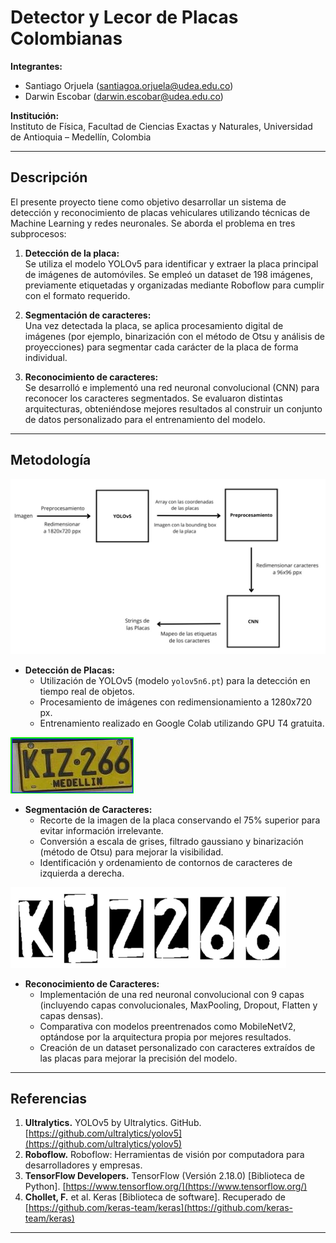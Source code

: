 # Detector y Lecor de Placas Colombianas

**Integrantes:**  
- Santiago Orjuela ([santiagoa.orjuela@udea.edu.co](mailto:santiagoa.orjuela@udea.edu.co))  
- Darwin Escobar ([darwin.escobar@udea.edu.co](mailto:darwin.escobar@udea.edu.co))

**Institución:**  
Instituto de Física, Facultad de Ciencias Exactas y Naturales, Universidad de Antioquia – Medellín, Colombia

---

## Descripción

El presente proyecto tiene como objetivo desarrollar un sistema de detección y reconocimiento de placas vehiculares utilizando técnicas de Machine Learning y redes neuronales. Se aborda el problema en tres subprocesos:

1. **Detección de la placa:**  
   Se utiliza el modelo YOLOv5 para identificar y extraer la placa principal de imágenes de automóviles. Se empleó un dataset de 198 imágenes, previamente etiquetadas y organizadas mediante Roboflow para cumplir con el formato requerido.

2. **Segmentación de caracteres:**  
   Una vez detectada la placa, se aplica procesamiento digital de imágenes (por ejemplo, binarización con el método de Otsu y análisis de proyecciones) para segmentar cada carácter de la placa de forma individual.

3. **Reconocimiento de caracteres:**  
   Se desarrolló e implementó una red neuronal convolucional (CNN) para reconocer los caracteres segmentados. Se evaluaron distintas arquitecturas, obteniéndose mejores resultados al construir un conjunto de datos personalizado para el entrenamiento del modelo.

---

## Metodología
![Proceso](Images/todo.png)

- **Detección de Placas:**  
  - Utilización de YOLOv5 (modelo `yolov5n6.pt`) para la detección en tiempo real de objetos.
  - Procesamiento de imágenes con redimensionamiento a 1280x720 px.
  - Entrenamiento realizado en Google Colab utilizando GPU T4 gratuita.
    
![Imagen de Ejemplo](Images/ejemplo_de_placa.png)

- **Segmentación de Caracteres:**  
  - Recorte de la imagen de la placa conservando el 75% superior para evitar información irrelevante.
  - Conversión a escala de grises, filtrado gaussiano y binarización (método de Otsu) para mejorar la visibilidad.
  - Identificación y ordenamiento de contornos de caracteres de izquierda a derecha.
    
![Proceso](Images/letras_separadas.png)

- **Reconocimiento de Caracteres:**  
  - Implementación de una red neuronal convolucional con 9 capas (incluyendo capas convolucionales, MaxPooling, Dropout, Flatten y capas densas).
  - Comparativa con modelos preentrenados como MobileNetV2, optándose por la arquitectura propia por mejores resultados.
  - Creación de un dataset personalizado con caracteres extraídos de las placas para mejorar la precisión del modelo.

---

## Referencias

1. **Ultralytics.** YOLOv5 by Ultralytics. GitHub. [https://github.com/ultralytics/yolov5](https://github.com/ultralytics/yolov5)
2. **Roboflow.** Roboflow: Herramientas de visión por computadora para desarrolladores y empresas.
3. **TensorFlow Developers.** TensorFlow (Versión 2.18.0) [Biblioteca de Python]. [https://www.tensorflow.org/](https://www.tensorflow.org/)
4. **Chollet, F.** et al. Keras [Biblioteca de software]. Recuperado de [https://github.com/keras-team/keras](https://github.com/keras-team/keras)

---

